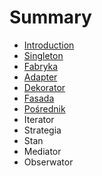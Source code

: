 # Summary

* [Introduction](README.md)
* [Singleton ](chapter1.md)
* [Fabryka](fabryka.md)
* [Adapter](adapter.md)
* [Dekorator](dekorator.md)
* [Fasada](fasada.md)
* [Pośrednik](posrednik.md)
* Iterator
* Strategia
* Stan
* Mediator
* Obserwator

